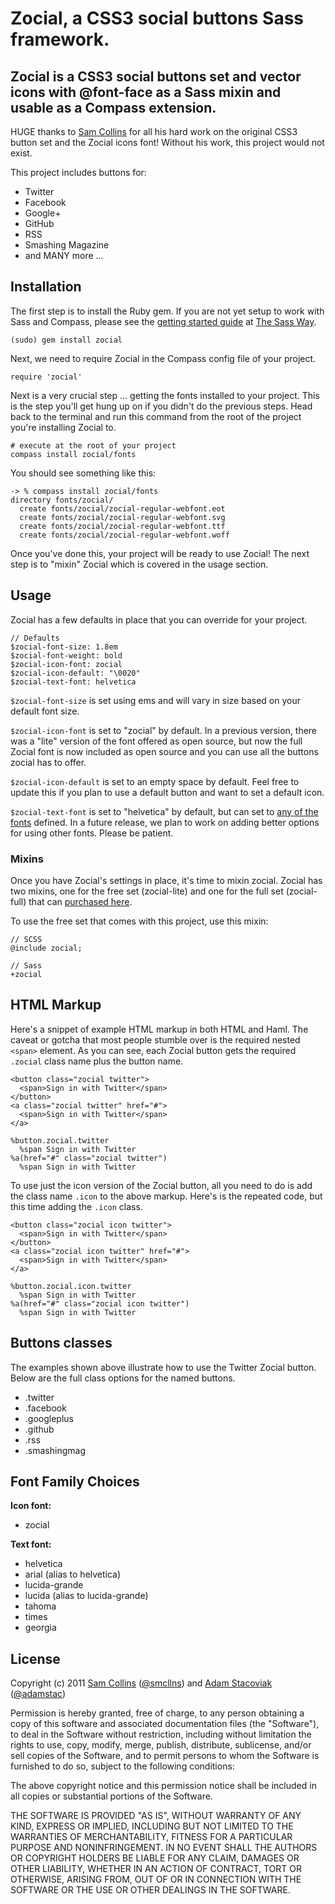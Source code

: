 # Zocial, a CSS3 social buttons Sass framework.

## Zocial is a CSS3 social buttons set and vector icons with @font-face as a Sass mixin and usable as a Compass extension.

HUGE thanks to [Sam Collins](http://twitter.com/smcllns) for all his hard work on the original CSS3 button set and the Zocial icons font! Without his work, this project would not exist.

This project includes buttons for:

* Twitter
* Facebook
* Google+
* GitHub
* RSS
* Smashing Magazine
* and MANY more ...

## Installation

The first step is to install the Ruby gem. If you are not yet setup to work with Sass and Compass, please see the [getting started guide](http://thesassway.com/beginner/getting-started-with-sass-and-compass) at [The Sass Way](http://thesassway.com/).

    (sudo) gem install zocial

Next, we need to require Zocial in the Compass config file of your project.

    require 'zocial'

Next is a very crucial step ... getting the fonts installed to your project. This is the step you'll get hung up on if you didn't do the previous steps. Head back to the terminal and run this command from the root of the project you're installing Zocial to.

    # execute at the root of your project
    compass install zocial/fonts

You should see something like this:

    -> % compass install zocial/fonts
    directory fonts/zocial/ 
      create fonts/zocial/zocial-regular-webfont.eot
      create fonts/zocial/zocial-regular-webfont.svg
      create fonts/zocial/zocial-regular-webfont.ttf
      create fonts/zocial/zocial-regular-webfont.woff

Once you've done this, your project will be ready to use Zocial! The next step is to "mixin" Zocial which is covered in the usage section.

## Usage

Zocial has a few defaults in place that you can override for your project.

    // Defaults
    $zocial-font-size: 1.8em
    $zocial-font-weight: bold
    $zocial-icon-font: zocial
    $zocial-icon-default: "\0020"
    $zocial-text-font: helvetica
    
`$zocial-font-size` is set using ems and will vary in size based on your default font size.

`$zocial-icon-font` is set to "zocial" by default. In a previous version, there was a "lite" version of the font offered as open source, but now the full Zocial font is now included as open source and you can use all the buttons zocial has to offer.

`$zocial-icon-default` is set to an empty space by default. Feel free to update this if you plan to use a default button and want to set a default icon.

`$zocial-text-font` is set to "helvetica" by default, but can set to [any of the fonts](https://github.com/adamstac/zocial/blob/master/stylesheets/partials/_fonts.sass) defined. In a future release, we plan to work on adding better options for using other fonts. Please be patient.

### Mixins

Once you have Zocial's settings in place, it's time to mixin zocial. Zocial has two mixins, one for the free set (zocial-lite) and one for the full set (zocial-full) that can [purchased here](http://zocial.smcllns.com/).

To use the free set that comes with this project, use this mixin:

    // SCSS
    @include zocial;

    // Sass
    +zocial

## HTML Markup

Here's a snippet of example HTML markup in both HTML and Haml. The caveat or gotcha that most people stumble over is the required nested `<span>` element. As you can see, each Zocial button gets the required `.zocial` class name plus the button name.

    <button class="zocial twitter">
      <span>Sign in with Twitter</span>
    </button>
    <a class="zocial twitter" href="#">
      <span>Sign in with Twitter</span>
    </a>

    %button.zocial.twitter
      %span Sign in with Twitter
    %a(href="#" class="zocial twitter")
      %span Sign in with Twitter

To use just the icon version of the Zocial button, all you need to do is add the class name `.icon` to the above markup. Here's is the repeated code, but this time adding the `.icon` class.

    <button class="zocial icon twitter">
      <span>Sign in with Twitter</span>
    </button>
    <a class="zocial icon twitter" href="#">
      <span>Sign in with Twitter</span>
    </a>

    %button.zocial.icon.twitter
      %span Sign in with Twitter
    %a(href="#" class="zocial icon twitter")
      %span Sign in with Twitter

## Buttons classes

The examples shown above illustrate how to use the Twitter Zocial button. Below are the full class options for the named buttons.

* .twitter
* .facebook
* .googleplus
* .github
* .rss
* .smashingmag

## Font Family Choices

**Icon font:**

* zocial

**Text font:**

* helvetica
* arial (alias to helvetica)
* lucida-grande
* lucida (alias to lucida-grande)
* tahoma
* times
* georgia

## License

Copyright (c) 2011 [Sam Collins](http://smcllns.com/) ([@smcllns](http://twitter.com/smcllns)) and [Adam Stacoviak](http://adamstacoviak.com/) ([@adamstac](http://twitter.com/adamstac))

Permission is hereby granted, free of charge, to any person obtaining a copy of this software and associated documentation files (the "Software"), to deal in the Software without restriction, including without limitation the rights to use, copy, modify, merge, publish, distribute, sublicense, and/or sell copies of the Software, and to permit persons to whom the Software is furnished to do so, subject to the following conditions:

The above copyright notice and this permission notice shall be included in all copies or substantial portions of the Software.

THE SOFTWARE IS PROVIDED "AS IS", WITHOUT WARRANTY OF ANY KIND, EXPRESS OR IMPLIED, INCLUDING BUT NOT LIMITED TO THE WARRANTIES OF MERCHANTABILITY, FITNESS FOR A PARTICULAR PURPOSE AND NONINFRINGEMENT. IN NO EVENT SHALL THE AUTHORS OR COPYRIGHT HOLDERS BE LIABLE FOR ANY CLAIM, DAMAGES OR OTHER LIABILITY, WHETHER IN AN ACTION OF CONTRACT, TORT OR OTHERWISE, ARISING FROM, OUT OF OR IN CONNECTION WITH THE SOFTWARE OR THE USE OR OTHER DEALINGS IN THE SOFTWARE.